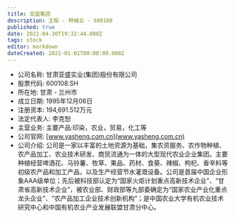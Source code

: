 ```yaml
---
title: 亚盛集团
description: 主板 - 种植业 - 600108
published: true
date: 2022-04-30T19:32:44.000Z
tags: stock
editor: markdown
dateCreated: 2022-01-01T00:00:00.000Z
---
```


- 公司名称: 甘肃亚盛实业(集团)股份有限公司
- 股票代码: 600108.SH
- 所在地: 甘肃 - 兰州市
- 成立日期: 1995年12月06日
- 注册资本: 194,691.512万元
- 法定代表人: 李克恕
- 主营业务: 主要产品:印染，农业，贸易，化工等
- 公司官网: [www.yasheng.com.cn](www.yasheng.com.cn)
- 公司介绍: 公司是一家以丰富的土地资源为基础，集农资服务、农作物种植、农产品加工、农业技术研发、商贸流通为一体的大型现代农业企业集团。主要种植经营啤酒花、马铃薯、牧草、果品、药材、食葵、辣椒、枸杞、香辛料等初级农产品和加工产品，以及生产经营节水灌溉设备。公司是首届中国企业形象AAA级单位；先后被科技部认定为“国家火炬计划重点高新技术企业”、“甘肃省高新技术企业”，被农业部、财政部等九部委确定为“国家农业产业化重点龙头企业”、“农产品加工企业技术创新机构”；是中国农业大学有机农业技术研究中心和中国有机农业产业发展联盟甘肃分中心。


